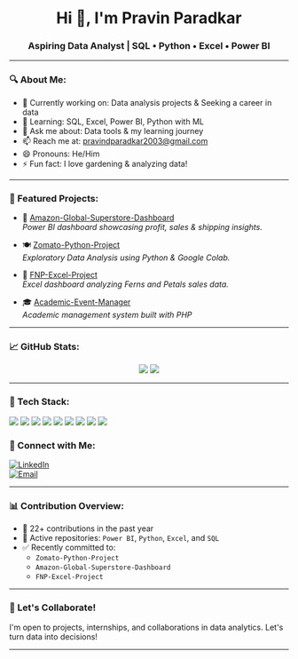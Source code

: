 <h1 align="center">Hi 👋, I'm Pravin Paradkar</h1>
<h3 align="center">Aspiring Data Analyst | SQL • Python • Excel • Power BI</h3>

---

### 🔍 About Me:
- 🔭 Currently working on: Data analysis projects & Seeking a career in data
- 🌱 Learning: SQL, Excel, Power BI, Python with ML
- 💬 Ask me about: Data tools & my learning journey
- 📫 Reach me at: pravindparadkar2003@gmail.com
- 😄 Pronouns: He/Him
- ⚡ Fun fact: I love gardening & analyzing data!

---

### 📌 Featured Projects:
- 🛒 [Amazon-Global-Superstore-Dashboard](https://github.com/paradkarpravin15/Amazon-Global-Superstore-Dashboard)  
  _Power BI dashboard showcasing profit, sales & shipping insights._

- 🍽️ [Zomato-Python-Project](https://github.com/paradkarpravin15/Zomato-Python-Project)  
  _Exploratory Data Analysis using Python & Google Colab._

- 💐 [FNP-Excel-Project](https://github.com/paradkarpravin15/FNP-Excel-Project)  
  _Excel dashboard analyzing Ferns and Petals sales data._

- 🎓 [Academic-Event-Manager](https://github.com/paradkarpravin15/Academic-Event-Manager)  
  _Academic management system built with PHP_

---

### 📈 GitHub Stats:
<p align="center">
  <img src="https://github-readme-stats.vercel.app/api?username=paradkarpravin15&show_icons=true&theme=radical" />
  <img src="https://github-readme-stats.vercel.app/api/top-langs/?username=paradkarpravin15&layout=compact&theme=radical" />
</p>

---

### 🧰 Tech Stack:
<p>
  <img src="https://img.shields.io/badge/SQL-316192?style=for-the-badge&logo=postgresql&logoColor=white"/>
  <img src="https://img.shields.io/badge/Python-3776AB?style=for-the-badge&logo=python&logoColor=white"/>
  <img src="https://img.shields.io/badge/Excel-217346?style=for-the-badge&logo=microsoft-excel&logoColor=white"/>
  <img src="https://img.shields.io/badge/Power BI-F2C811?style=for-the-badge&logo=powerbi&logoColor=black"/>
  <img src="https://img.shields.io/badge/HTML5-E34F26?style=for-the-badge&logo=html5&logoColor=white"/>
  <img src="https://img.shields.io/badge/Canva-00C4CC?style=for-the-badge&logo=canva&logoColor=white"/>
  <img src="https://img.shields.io/badge/Jupyter-F37626?style=for-the-badge&logo=jupyter&logoColor=white"/>
  <img src="https://img.shields.io/badge/VS%20Code-007ACC?style=for-the-badge&logo=visual-studio-code&logoColor=white"/>
  <img src="https://img.shields.io/badge/Google%20Colab-F9AB00?style=for-the-badge&logo=google-colab&logoColor=white"/>
</p>


### 🔗 Connect with Me:
[![LinkedIn](https://img.shields.io/badge/LinkedIn-blue?style=for-the-badge&logo=linkedin)](https://www.linkedin.com/in/pravinparadkar)  
[![Email](https://img.shields.io/badge/Gmail-red?style=for-the-badge&logo=gmail)](mailto:pravindparadkar2003@gmail.com)

---

### 📊 Contribution Overview:
- 🔄 22+ contributions in the past year  
- 📂 Active repositories: `Power BI`, `Python`, `Excel`, and `SQL`  
- ✅ Recently committed to:  
  - `Zomato-Python-Project`  
  - `Amazon-Global-Superstore-Dashboard`  
  - `FNP-Excel-Project`

---

### 📣 Let's Collaborate!
I'm open to projects, internships, and collaborations in data analytics. Let's turn data into decisions!

---

